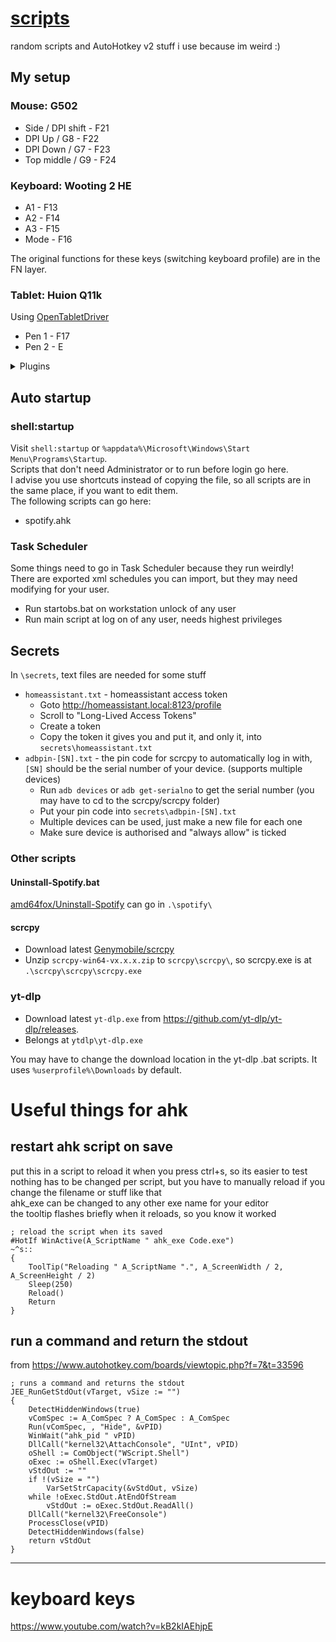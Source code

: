 # [scripts](https://github.com/iamasink/scripts)

random scripts and AutoHotkey v2 stuff i use because im weird :)

## My setup
### Mouse: G502
  - Side    / DPI shift - F21
  - DPI Up  /  G8       - F22
  - DPI Down  /  G7     - F23
  - Top middle  / G9    - F24

### Keyboard: Wooting 2 HE
  - A1	 - F13
  - A2	 - F14
  - A3	 - F15
  - Mode - F16

The original functions for these keys (switching keyboard profile) are in the FN layer.

### Tablet: Huion Q11k
Using [OpenTabletDriver](https://github.com/OpenTabletDriver/OpenTabletDriver)
  - Pen 1 - F17
  - Pen 2 - E
<details><summary>Plugins</summary>

[WindowsInk](https://github.com/X9VoiD/VoiDPlugins/wiki/WindowsInk)
Windows Ink absolute mode with Tip binding set to Windows Ink Pen Tip button
</details>

## Auto startup

### shell:startup

Visit `shell:startup` or `%appdata%\Microsoft\Windows\Start Menu\Programs\Startup`.  
Scripts that don't need Administrator or to run before login go here.  
I advise you use shortcuts instead of copying the file, so all scripts are in the same place, if you want to edit them.    
The following scripts can go here:  

- spotify.ahk

### Task Scheduler
Some things need to go in Task Scheduler because they run weirdly!  
There are exported xml schedules you can import, but they may need modifying for your user.
 - Run startobs.bat on workstation unlock of any user  
 - Run main script at log on of any user, needs highest privileges  

## Secrets

In `\secrets`, text files are needed for some stuff  
- `homeassistant.txt` - homeassistant access token
  - Goto http://homeassistant.local:8123/profile
  - Scroll to "Long-Lived Access Tokens"
  - Create a token
  - Copy the token it gives you and put it, and only it, into `secrets\homeassistant.txt`
- `adbpin-[SN].txt` - the pin code for scrcpy to automatically log in with, `[SN]` should be the serial number of your device. (supports multiple devices)
  - Run `adb devices` or `adb get-serialno` to get the serial number (you may have to cd to the scrcpy/scrcpy folder)
  - Put your pin code into `secrets\adbpin-[SN].txt`
  - Multiple devices can be used, just make a new file for each one
  - Make sure device is authorised and "always allow" is ticked

### Other scripts

#### Uninstall-Spotify.bat
[amd64fox/Uninstall-Spotify](https://github.com/amd64fox/Uninstall-Spotify) can go in `.\spotify\`
#### scrcpy
 - Download latest [Genymobile/scrcpy](https://github.com/Genymobile/scrcpy/releases)
 - Unzip `scrcpy-win64-vx.x.x.zip` to `scrcpy\scrcpy\`, so scrcpy.exe is at `.\scrcpy\scrcpy\scrcpy.exe`

### yt-dlp
 - Download latest `yt-dlp.exe` from https://github.com/yt-dlp/yt-dlp/releases.  
 - Belongs at `ytdlp\yt-dlp.exe`

You may have to change the download location in the yt-dlp .bat scripts. It uses `%userprofile%\Downloads` by default.

# Useful things for ahk

## restart ahk script on save
put this in a script to reload it when you press ctrl+s, so its easier to test  
nothing has to be changed per script, but you have to manually reload if you change the filename or stuff like that  
ahk_exe can be changed to any other exe name for your editor  
the tooltip flashes briefly when it reloads, so you know it worked  
```
; reload the script when its saved
#HotIf WinActive(A_ScriptName " ahk_exe Code.exe")
~^s::
{
	ToolTip("Reloading " A_ScriptName ".", A_ScreenWidth / 2, A_ScreenHeight / 2)
	Sleep(250)
	Reload()
	Return
}
```

## run a command and return the stdout
 from https://www.autohotkey.com/boards/viewtopic.php?f=7&t=33596
```
; runs a command and returns the stdout  
JEE_RunGetStdOut(vTarget, vSize := "")
{
	DetectHiddenWindows(true)
	vComSpec := A_ComSpec ? A_ComSpec : A_ComSpec
	Run(vComSpec, , "Hide", &vPID)
	WinWait("ahk_pid " vPID)
	DllCall("kernel32\AttachConsole", "UInt", vPID)
	oShell := ComObject("WScript.Shell")
	oExec := oShell.Exec(vTarget)
	vStdOut := ""
	if !(vSize = "")
		VarSetStrCapacity(&vStdOut, vSize)
	while !oExec.StdOut.AtEndOfStream
		vStdOut := oExec.StdOut.ReadAll()
	DllCall("kernel32\FreeConsole")
	ProcessClose(vPID)
	DetectHiddenWindows(false)
	return vStdOut
}
```

---

# keyboard keys
https://www.youtube.com/watch?v=kB2kIAEhjpE
